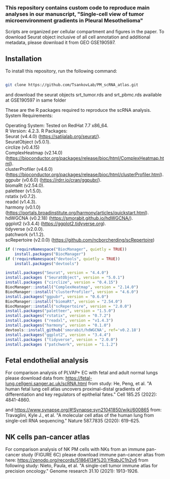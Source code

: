 ### This repository contains custom code to reproduce main analyses in our manuscript, "Single-cell view of tumor microenvironment gradients in Pleural Mesothelioma"
Scripts are organized per cellular compartment and figures in the paper. To download Seurat object inclusive of all cell annotation and additional metadata, please download it from GEO GSE190597.

## Installation

To install this repository, run the following command:

```bash

git clone https://github.com/TsankovLab/PM_scRNA_atlas.git

```
and download the seurat objects srt_tumor.rds and srt_pbmc.rds available at GSE190597 in same folder

These are the R packages required to reproduce the scRNA analysis. 
System Requirements:

Operating System: Tested on RedHat 7.7 x86_64.  
R Version: 4.2.3. 
R Packages:  
Seurat (v4.4.0) (https://satijalab.org/seurat/).   
SeuratObject (v5.0.1).  
circlize (v0.4.15)   
ComplexHeatmap (v2.14.0) (https://bioconductor.org/packages/release/bioc/html/ComplexHeatmap.html).  
clusterProfiler (v4.6.0) (https://bioconductor.org/packages/release/bioc/html/clusterProfiler.html).  
ggpubr (v0.6.0) (https://rdrr.io/cran/ggpubr/).  
biomaRt (v2.54.0).  
paletteer (v1.5.0).  
rstatix (v0.7.2).  
readxl (v1.4.3).  
harmony (v0.1.0) (https://portals.broadinstitute.org/harmony/articles/quickstart.html).  
hdWGCNA (v0.2.18) (https://smorabit.github.io/hdWGCNA/).  
ggplot2 (v3.4.4) (https://ggplot2.tidyverse.org).  
tidyverse (v2.0.0).    
patchwork (v1.1.2).  
scRepertoire (v2.0.0) (https://github.com/ncborcherding/scRepertoire)

```R
if (!requireNamespace("BiocManager", quietly = TRUE))
    install.packages("BiocManager")
if (!requireNamespace("devtools", quietly = TRUE))
    install.packages("devtools")

install.packages("Seurat", version = "4.4.0")
install.packages ("SeuratObject", version = "5.0.1")
install.packages ("circlize", version = "0.4.15")
BiocManager::install("ComplexHeatmap", version = "2.14.0")
BiocManager::install("clusterProfiler", version = "4.6.0")
install.packages("ggpubr", version = "0.6.0")
BiocManager::install("biomaRt", version = "2.54.0")
BiocManager::install("scRepertoire", version = "2.0.0")
install.packages("paletteer", version = "1.5.0")
install.packages("rstatix", version = "0.7.2")
install.packages ("readxl", version = "v1.4.3")
install.packages("harmony", version = "0.1.0")
devtools::install_github('smorabit/hdWGCNA', ref='v0.2.18')
install.packages("ggplot2", version = "3.4.4")
install.packages ("tidyverse", version = "2.0.0")
install.packages ("patchwork", version = "1.1.2")

```


## Fetal endothelial analysis
For comparison analysis of PLVAP+ EC with fetal and adult normal lungs please download data from:
https://fetal-lung.cellgeni.sanger.ac.uk/scRNA.html
from study: He, Peng, et al. "A human fetal lung cell atlas uncovers proximal-distal gradients of differentiation and key regulators of epithelial fates." Cell 185.25 (2022): 4841-4860.

and
https://www.synapse.org/#!Synapse:syn21041850/wiki/600865
from: Travaglini, Kyle J., et al. "A molecular cell atlas of the human lung from single-cell RNA sequencing." Nature 587.7835 (2020): 619-625.

## NK cells pan-cancer atlas
For comparison analysis of NK PM cells with NKs from an immune pan-cancer study (FIGURE 6C) please download immune pan-cancer altas from here:
https://zenodo.org/records/5186413#%20.YRqbJC1h2v6 from following study:
Nieto, Paula, et al. "A single-cell tumor immune atlas for precision oncology." Genome research 31.10 (2021): 1913-1926.



